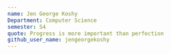 ```yaml
---
name: Jen George Koshy
Department: Computer Science
semester: S4
quote: Progress is more important than perfection
github_user_name: jengeorgekoshy
---
```


